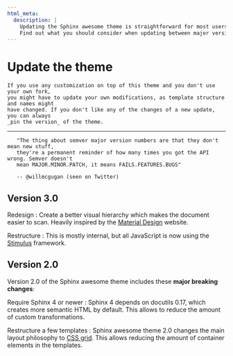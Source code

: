 ```yaml
---
html_meta:
  description: |
    Updating the Sphinx awesome theme is straightforward for most users.
    Find out what you should consider when updating between major versions.
---
```


# Update the theme

```{rst-class} lead
If you use any customization on top of this theme and you don't use your own fork,
you might have to update your own modifications, as template structure and names might
have changed. If you don't like any of the changes of a new update, you can always
_pin the version_ of the theme.
```

---

<!-- vale Google.WordList = NO -->

```{eval-rst}
   "The thing about semver major version numbers are that they don't mean new stuff,
   they're a permanent reminder of how many times you got the API wrong. Semver doesn't
   mean MAJOR.MINOR.PATCH, it means FAILS.FEATURES.BUGS"

   -- @willmcgugan (seen on Twitter)
```

## Version 3.0

<!-- vale Google.Colons = NO -->

Redesign
: Create a better visual hierarchy which makes the document easier to scan. Heavily
inspired by the [Material Design](https://material.io/) website.

Restructure
: This is mostly internal, but all JavaScript is now using the
[Stimulus](https://stimulus.hotwired.dev/) framework.

## Version 2.0

<!-- vale Google.WordList = YES -->

Version 2.0 of the Sphinx awesome theme includes these **major breaking changes**:

Require Sphinx 4 or newer
: Sphinx 4 depends on docutils 0.17, which creates more semantic HTML by default.
This allows to reduce the amount of custom transformations.

Restructure a few templates
: Sphinx awesome theme 2.0 changes the main layout philosophy to [CSS
grid](https://developer.mozilla.org/en-US/docs/Web/CSS/CSS_Grid_Layout). This allows
reducing the amount of container elements in the templates.
